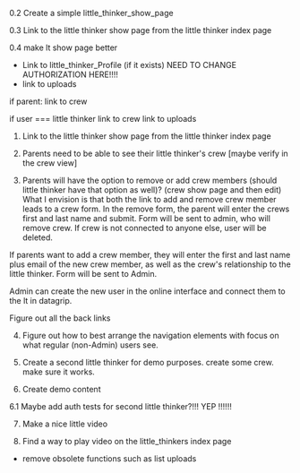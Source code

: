 

0.2 Create a simple little_thinker_show_page

0.3 Link to the little thinker show page from the little thinker index page



0.4 make lt show page better
- Link to little_thinker_Profile (if it exists) NEED TO CHANGE AUTHORIZATION HERE!!!!
- link to uploads

if parent:
link to crew


if user === little thinker
link to crew
link to uploads


1. Link to the little thinker show page from the little thinker index page



2. Parents need to be able to see their little thinker's crew [maybe verify in the crew view]

3. Parents will have the option to remove or add crew members (should little thinker have that option as well)? (crew show page and then edit)
What I envision is that both the link to add and remove crew member leads to a crew form.
In the remove form, the parent will enter the crews first and last name and submit. Form will be sent to admin, who will remove crew.
If crew is not connected to anyone else, user will be deleted.

If parents want to add a crew member, they will enter the first and last name plus email of the new crew member, as well as the crew's relationship to the little thinker.
Form will be sent to Admin.

Admin can create the new user in the online interface and connect them to the lt in datagrip.

Figure out all the back links

4. Figure out how to best arrange the navigation elements with focus on what regular (non-Admin) users see.

5. Create a second little thinker for demo purposes. create some crew. make sure it works. 

6. Create demo content

6.1 Maybe add auth tests for second little thinker?!!! YEP !!!!!!

7. Make a nice little video

8. Find a way to play video on the little_thinkers index page

- remove obsolete functions such as list uploads